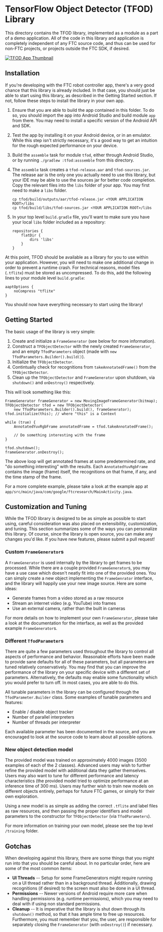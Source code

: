 # TensorFlow Object Detector (TFOD) Library

This directory contains the TFOD library, implemented as a module as a part of a
demo application. All of the code in this library and application is completely
independent of any FTC source code, and thus can be used for non-FTC projects,
or projects outside the FTC SDK, if desired.

[![TFOD App Thumbnail](http://img.youtube.com/vi/h9BIVD_vrEY/maxresdefault.jpg)](
http://www.youtube.com/watch?v=h9BIVD_vrEY "TFOD App Example")

## Installation

If you're developing with the FTC robot controller app, there's a very good
chance that this library is already included. In that case, you should just be
able to start using this library, as described in the Getting Started section.
If not, follow these steps to install the library in your own app.

1. Ensure that you are able to build the app contained in this folder. To do so,
   you should import the app into Android Studio and build module `app` from
   there. You may need to install a specific version of the Android API and SDK.
1. Test the app by installing it on your Android device, or in an emulator.
   While this step isn't strictly necessary, it's a good way to get an intuition
   for the rough expected performance on your device.
1. Build the `assemble` task for module `tfod`, either through Android Studio,
   or by running `./gradlew :tfod:asssemble` from this directory.
1. The `assemble` task creates a `tfod-release.aar` and `tfod-sources.jar`. The
   release aar is the only one you actually need to use this library, but your
   IDE may be able to use the sources jar for better code completion. Copy the
   relevant files into the `libs` folder of your app. You may first need to make
   a `libs` folder.

   ```
   cp tfod/build/outputs/aar/tfod-release.jar <YOUR APPLICATION ROOT>/libs
   cp tfod/build/libs/tfod-sources.jar <YOUR APPLICATION ROOT>/libs
   ```

1. In your top level `build.gradle` file, you'll want to make sure you have your
   local `libs` folder included as a repository:

   ```
   repositories {
       flatDir {
           dirs 'libs'
       }
   }
   ```

At this point, TFOD should be available as a library for you to use within your
application. However, you will need to make one additional change in order to
prevent a runtime crash. For technical reasons, model files (`.tflite`) must be
stored as uncompressed. To do this, add the following lines to your module level
`build.gradle`:

```
aaptOptions {
    noCompress "tflite"
}
```

You should now have everything necessary to start using the library!

## Getting Started

The basic usage of the library is very simple:

1. Create and initialize a `FrameGenerator` (see below for more information).
1. Construct a `TFObjectDetector` with the newly created `FrameGenerator`, and
   an empty `TfodParameters` object (made with `new
   TfodParameters.Builder().build()`).
1. Initialize the `TFObjectDetector`.
1. Contintually check for recognitions from `takeAnnotatedFrame()` from the
   `TFObjectDetector`.
1. Clean up the `TFObjectDetector` and `FrameGenerator` upon shutdown, via
   `shutdown()` and `onDestroy()` respectively.

This will look something like this:

```
FrameGenerator frameGenerator = new MovingImageFrameGenerator(bitmap);
TFObjectDetector tfod = new TFObjectDetector(
    new TfodParameters.Builder().build(), frameGenerator);
tfod.initialize(this); // where "this" is a Context

while (true) {
    AnnotatedYuvRgbFrame annotatedFrame = tfod.takeAnnotatedFrame();

    // Do something interesting with the frame
}

tfod.shutdown();
frameGenerator.onDestroy();
```

The above loop will get annotated frames at some predetermined rate, and "do
something interesting" with the results. Each `AnnotatedYuvRgbFrame` contains
the image (frame) itself, the recognitions on that frame, if any, and the time
stamp of the frame.

For a more complete example, please take a look at the example app at
`app/src/main/java/com/google/ftcresearch/MainActivity.java`.

## Customization and Tuning

While the TFOD library is designed to be as simple as possible to start using,
careful consideration was also placed on extensibility, customization, and
tuning. This section summarizes some of the ways you can personalize this
library. Of course, since the library is open source, you can make any changes
you'd like. If you have new features, please submit a pull request!

### Custom `FrameGenerator`s

A `FrameGenerator` is used internally by the library to get frames to be
processed. While there are a couple provided `FrameGenerator`s, you may have a
use case which doesn't neatly fit into one of the provided ones. You can simply
create a new object implementing the `FrameGenrator` interface, and the library
will happily use your new image source. Here are some ideas:

* Generate frames from a video stored as a raw resource
* Stream an internet video (e.g. YouTube) into frames
* Use an external camera, rather than the built in cameras

For more details on how to implement your own `FrameGenerator`, please take a
look at the documentation for the interface, as well as the provided example
`FrameGenerator`s.

### Different `TfodParameter`s

There are quite a few parameters used throughout the library to control all
aspects of performance and behavior. Reasonable efforts have been made to
provide sane defaults for all of these parameters, but all parameters are tuned
relatively conservatively. You may find that you can improve the performance of
the library on your specific device with a different set of parameters.
Alternatively, the defaults may enable some functionality which you would prefer
to turn off. In most cases, you are able to do this.

All tunable parameters in the library can be configured through the
`TfodParameter.Builder` class. Some examples of tunable parameters and features:

* Enable / disable object tracker
* Number of parallel interpreters
* Number of threads per interpreter

Each available parameter has been documented in the source, and you are
encouraged to look at the source code to learn about all possible options.

### New object detection model

The provided model was trained on approximately 4000 images (3500 examples of
each of the 2 classes). Advanced users may wish to further refine the provided
model with additional data they gather themselves. Users may also want to tune
for different performance and latency characteristics (the provided model tried
to optimize performance at an inference time of 300 ms). Users may further wish
to train new models on different objects entirely, perhaps for future FTC games,
or simply for their own exploration.

Using a new model is as simple as adding the correct `.tflite` and label files
as raw resources, and then passing the proper identifiers and model parameters
to the constructor for `TFObjectDetector` (via `TfodParameters`).

For more information on training your own model, please see the top level
`/training` folder.

## Gotchas

When developing against this library, there are some things that you might run
into that you should be careful about. In no particular order, here are some of
the most common items:

* **UI Threads** -- Setup for some FrameGenerators might require running on a UI
  thread rather than in a background thread. Additionally, drawing recognitions
  (if desired) to the screen must also be done in a UI thread.
* **Permissions** -- Newer versions of Android require more care when handling
  permissions (e.g. runtime permissions), which you may need to deal with if
  using non standard permissions.
* **Cleanup** -- It is imperative that the library is shut down through its
  `shutdown()` method, so that it has ample time to free up resources.
  Furthermore, you must remember that you, the user, are responsible for
  separately closing the `FrameGenerator` (with `onDestroy()`) if necessary.
